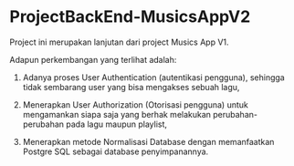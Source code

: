 # ProjectBackEnd-MusicsAppV2
Project ini merupakan lanjutan dari project Musics App V1.

Adapun perkembangan yang terlihat adalah:
1. Adanya proses User Authentication (autentikasi pengguna), sehingga tidak sembarang user yang bisa mengakses sebuah lagu,

2. Menerapkan User Authorization (Otorisasi pengguna) untuk mengamankan siapa saja yang berhak melakukan perubahan-perubahan pada lagu maupun playlist,

3. Menerapkan metode Normalisasi Database dengan memanfaatkan Postgre SQL sebagai database penyimpanannya.

